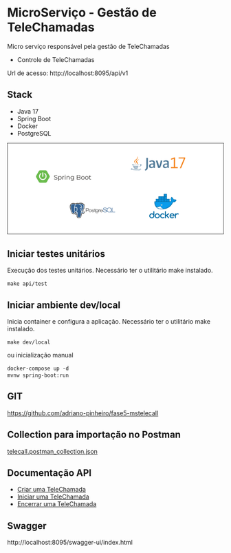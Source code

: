 # MicroServiço - Gestão de TeleChamadas

Micro serviço responsável pela gestão de TeleChamadas

- Controle de TeleChamadas

Url de acesso: http://localhost:8095/api/v1

## Stack

- Java 17
- Spring Boot
- Docker
- PostgreSQL

![Stack](docs/img/stack.png)

## Iniciar testes unitários

Execução dos testes unitários. Necessário ter o utilitário make instalado.

```shell
make api/test
```

## Iniciar ambiente dev/local

Inicia container e configura a aplicação. Necessário ter o utilitário make instalado. 

```shell
make dev/local
```

ou inicialização manual

```shell
docker-compose up -d
mvnw spring-boot:run
```

## GIT
https://github.com/adriano-pinheiro/fase5-mstelecall


## Collection para importação no Postman
[telecall.postman_collection.json](externalfiles%2Ftelecall.postman_collection.json)


## Documentação API

- [Criar uma TeleChamada](docs/create.md)
- [Iniciar uma TeleChamada](docs/initialize.md)
- [Encerrar uma TeleChamada](docs/close.md)

## Swagger
http://localhost:8095/swagger-ui/index.html